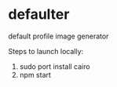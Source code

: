 # defaulter
default profile image generator

Steps to launch locally:

1. sudo port install cairo
2. npm start
